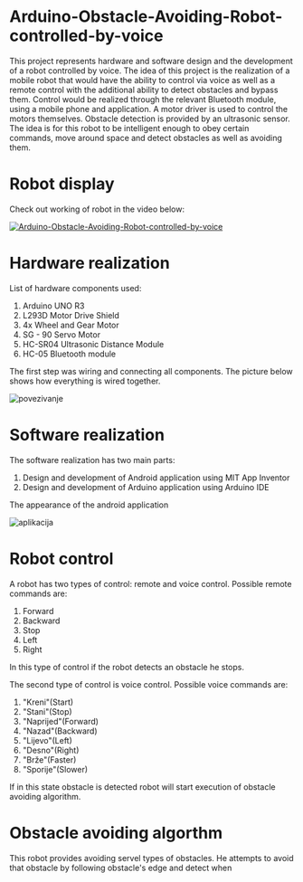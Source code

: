 
# Arduino-Obstacle-Avoiding-Robot-controlled-by-voice

This project represents hardware and software design and the development of a robot controlled by voice. The idea of this project is the realization of a mobile robot that would have the ability to control via voice as well as a remote control with the additional ability to detect obstacles and bypass them. Control would be realized through the relevant Bluetooth module, using a mobile phone and application. A motor driver is used to control the motors themselves. Obstacle detection is provided by an ultrasonic sensor. The idea is for this robot to be intelligent enough to obey certain commands, move around space and detect obstacles as well as avoiding them.

# Robot display
Check out working of robot in the video below:

[![Arduino-Obstacle-Avoiding-Robot-controlled-by-voice](https://user-images.githubusercontent.com/75175755/111798156-1579b080-88ca-11eb-9cc9-701813a57c7a.jpg)](https://www.youtube.com/watch?0ZskeoQ-Kg4)

# Hardware realization
List of hardware components used:

1. Arduino UNO R3
2. L293D Motor Drive Shield
3. 4x Wheel and Gear Motor
4. SG - 90 Servo Motor
5. HC-SR04 Ultrasonic Distance Module 
6. HC-05 Bluetooth module

The first step was wiring and connecting all components. The picture below shows how everything is wired together.

![povezivanje](https://user-images.githubusercontent.com/75175755/111800169-fed45900-88cb-11eb-9d23-45f4ef7fe03c.png)


# Software realization

The software realization has two main parts:

1. Design and development of Android application using MIT App Inventor
2. Design and development of Arduino application using Arduino IDE

The appearance of the android application

![aplikacija](https://user-images.githubusercontent.com/75175755/111801003-cc772b80-88cc-11eb-8d1f-d12db349570a.png)


# Robot control

A robot has two types of control: remote and voice control.
Possible remote commands are:

1. Forward
2. Backward
3. Stop
4. Left 
5. Right

In this type of control if the robot detects an obstacle he stops.

The second type of control is voice control.
Possible voice commands are:

1. "Kreni"(Start)
2. "Stani"(Stop)
3. "Naprijed"(Forward)
4. "Nazad"(Backward)
5. "Lijevo"(Left)
6. "Desno"(Right)
7. "Brže"(Faster)
8. "Sporije"(Slower)

If in this state obstacle is detected robot will start execution of obstacle avoiding algorithm. 

# Obstacle avoiding algorthm

This robot provides avoiding servel types of obstacles. He attempts to avoid that obstacle by following obstacle's edge and detect when 
